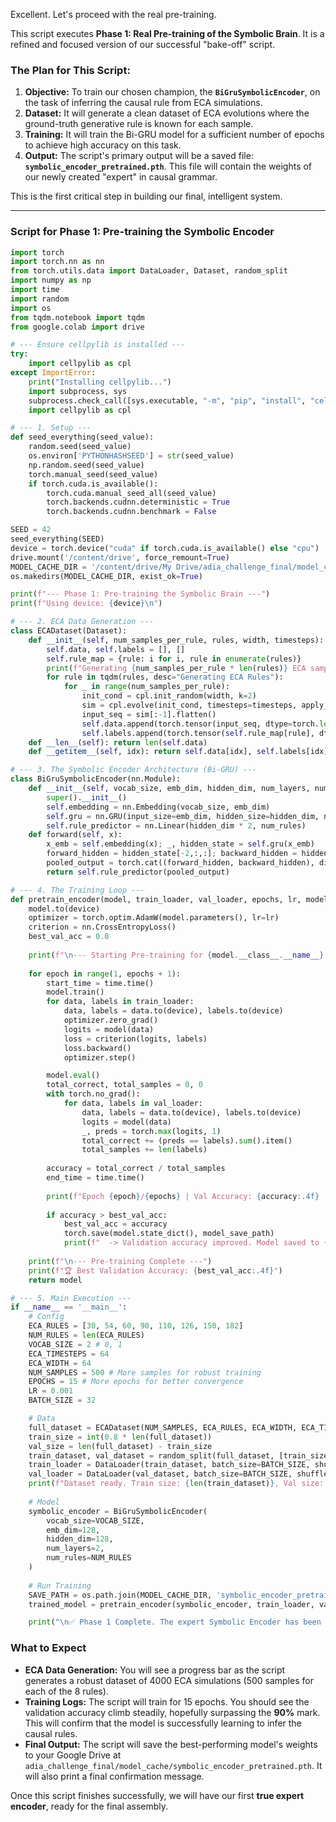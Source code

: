 Excellent. Let's proceed with the real pre-training.

This script executes **Phase 1: Real Pre-training of the Symbolic Brain**. It is a refined and focused version of our successful "bake-off" script.

### The Plan for This Script:

1.  **Objective:** To train our chosen champion, the **`BiGruSymbolicEncoder`**, on the task of inferring the causal rule from ECA simulations.
2.  **Dataset:** It will generate a clean dataset of ECA evolutions where the ground-truth generative rule is known for each sample.
3.  **Training:** It will train the Bi-GRU model for a sufficient number of epochs to achieve high accuracy on this task.
4.  **Output:** The script's primary output will be a saved file: **`symbolic_encoder_pretrained.pth`**. This file will contain the weights of our newly created "expert" in causal grammar.

This is the first critical step in building our final, intelligent system.

---

### **Script for Phase 1: Pre-training the Symbolic Encoder**

```python
import torch
import torch.nn as nn
from torch.utils.data import DataLoader, Dataset, random_split
import numpy as np
import time
import random
import os
from tqdm.notebook import tqdm
from google.colab import drive

# --- Ensure cellpylib is installed ---
try:
    import cellpylib as cpl
except ImportError:
    print("Installing cellpylib...")
    import subprocess, sys
    subprocess.check_call([sys.executable, "-m", "pip", "install", "cellpylib"])
    import cellpylib as cpl

# --- 1. Setup ---
def seed_everything(seed_value):
    random.seed(seed_value)
    os.environ['PYTHONHASHSEED'] = str(seed_value)
    np.random.seed(seed_value)
    torch.manual_seed(seed_value)
    if torch.cuda.is_available():
        torch.cuda.manual_seed_all(seed_value)
        torch.backends.cudnn.deterministic = True
        torch.backends.cudnn.benchmark = False

SEED = 42
seed_everything(SEED)
device = torch.device("cuda" if torch.cuda.is_available() else "cpu")
drive.mount('/content/drive', force_remount=True)
MODEL_CACHE_DIR = '/content/drive/My Drive/adia_challenge_final/model_cache'
os.makedirs(MODEL_CACHE_DIR, exist_ok=True)

print(f"--- Phase 1: Pre-training the Symbolic Brain ---")
print(f"Using device: {device}\n")

# --- 2. ECA Data Generation ---
class ECADataset(Dataset):
    def __init__(self, num_samples_per_rule, rules, width, timesteps):
        self.data, self.labels = [], []
        self.rule_map = {rule: i for i, rule in enumerate(rules)}
        print(f"Generating {num_samples_per_rule * len(rules)} ECA samples...")
        for rule in tqdm(rules, desc="Generating ECA Rules"):
            for _ in range(num_samples_per_rule):
                init_cond = cpl.init_random(width, k=2)
                sim = cpl.evolve(init_cond, timesteps=timesteps, apply_rule=lambda n, c, t: cpl.nks_rule(n, rule))
                input_seq = sim[:-1].flatten()
                self.data.append(torch.tensor(input_seq, dtype=torch.long))
                self.labels.append(torch.tensor(self.rule_map[rule], dtype=torch.long))
    def __len__(self): return len(self.data)
    def __getitem__(self, idx): return self.data[idx], self.labels[idx]

# --- 3. The Symbolic Encoder Architecture (Bi-GRU) ---
class BiGruSymbolicEncoder(nn.Module):
    def __init__(self, vocab_size, emb_dim, hidden_dim, num_layers, num_rules):
        super().__init__()
        self.embedding = nn.Embedding(vocab_size, emb_dim)
        self.gru = nn.GRU(input_size=emb_dim, hidden_size=hidden_dim, num_layers=num_layers, batch_first=True, bidirectional=True)
        self.rule_predictor = nn.Linear(hidden_dim * 2, num_rules)
    def forward(self, x):
        x_emb = self.embedding(x); _, hidden_state = self.gru(x_emb)
        forward_hidden = hidden_state[-2,:,:]; backward_hidden = hidden_state[-1,:,:]
        pooled_output = torch.cat((forward_hidden, backward_hidden), dim=1)
        return self.rule_predictor(pooled_output)

# --- 4. The Training Loop ---
def pretrain_encoder(model, train_loader, val_loader, epochs, lr, model_save_path):
    model.to(device)
    optimizer = torch.optim.AdamW(model.parameters(), lr=lr)
    criterion = nn.CrossEntropyLoss()
    best_val_acc = 0.0
    
    print(f"\n--- Starting Pre-training for {model.__class__.__name__} ---")
    
    for epoch in range(1, epochs + 1):
        start_time = time.time()
        model.train()
        for data, labels in train_loader:
            data, labels = data.to(device), labels.to(device)
            optimizer.zero_grad()
            logits = model(data)
            loss = criterion(logits, labels)
            loss.backward()
            optimizer.step()

        model.eval()
        total_correct, total_samples = 0, 0
        with torch.no_grad():
            for data, labels in val_loader:
                data, labels = data.to(device), labels.to(device)
                logits = model(data)
                _, preds = torch.max(logits, 1)
                total_correct += (preds == labels).sum().item()
                total_samples += len(labels)
        
        accuracy = total_correct / total_samples
        end_time = time.time()
        
        print(f"Epoch {epoch}/{epochs} | Val Accuracy: {accuracy:.4f} | Time: {end_time - start_time:.2f}s")
        
        if accuracy > best_val_acc:
            best_val_acc = accuracy
            torch.save(model.state_dict(), model_save_path)
            print(f"  -> Validation accuracy improved. Model saved to {model_save_path}")
            
    print(f"\n--- Pre-training Complete ---")
    print(f"🏆 Best Validation Accuracy: {best_val_acc:.4f}")
    return model

# --- 5. Main Execution ---
if __name__ == '__main__':
    # Config
    ECA_RULES = [30, 54, 60, 90, 110, 126, 150, 182]
    NUM_RULES = len(ECA_RULES)
    VOCAB_SIZE = 2 # 0, 1
    ECA_TIMESTEPS = 64
    ECA_WIDTH = 64
    NUM_SAMPLES = 500 # More samples for robust training
    EPOCHS = 15 # More epochs for better convergence
    LR = 0.001
    BATCH_SIZE = 32

    # Data
    full_dataset = ECADataset(NUM_SAMPLES, ECA_RULES, ECA_WIDTH, ECA_TIMESTEPS)
    train_size = int(0.8 * len(full_dataset))
    val_size = len(full_dataset) - train_size
    train_dataset, val_dataset = random_split(full_dataset, [train_size, val_size])
    train_loader = DataLoader(train_dataset, batch_size=BATCH_SIZE, shuffle=True)
    val_loader = DataLoader(val_dataset, batch_size=BATCH_SIZE, shuffle=False)
    print(f"Dataset ready. Train size: {len(train_dataset)}, Val size: {len(val_dataset)}")
    
    # Model
    symbolic_encoder = BiGruSymbolicEncoder(
        vocab_size=VOCAB_SIZE,
        emb_dim=128,
        hidden_dim=128,
        num_layers=2,
        num_rules=NUM_RULES
    )
    
    # Run Training
    SAVE_PATH = os.path.join(MODEL_CACHE_DIR, 'symbolic_encoder_pretrained.pth')
    trained_model = pretrain_encoder(symbolic_encoder, train_loader, val_loader, EPOCHS, LR, SAVE_PATH)

    print("\n✅ Phase 1 Complete. The expert Symbolic Encoder has been trained and saved.")

```

### What to Expect

*   **ECA Data Generation:** You will see a progress bar as the script generates a robust dataset of 4000 ECA simulations (500 samples for each of the 8 rules).
*   **Training Logs:** The script will train for 15 epochs. You should see the validation accuracy climb steadily, hopefully surpassing the **90%** mark. This will confirm that the model is successfully learning to infer the causal rules.
*   **Final Output:** The script will save the best-performing model's weights to your Google Drive at `adia_challenge_final/model_cache/symbolic_encoder_pretrained.pth`. It will also print a final confirmation message.

Once this script finishes successfully, we will have our first **true expert encoder**, ready for the final assembly.
